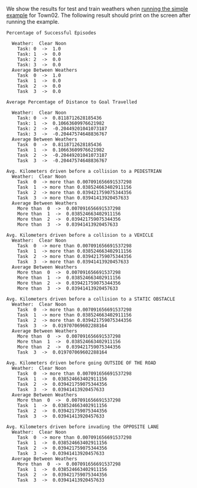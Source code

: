 We show the results for test and train weathers when
[running the simple example](benchmark_start/#getting-started) for Town02.
The following result should print on the screen after running the
example.
    
    
    Percentage of Successful Episodes
    
      Weather:  Clear Noon
        Task: 0  ->  1.0
        Task: 1  ->  0.0
        Task: 2  ->  0.0
        Task: 3  ->  0.0
      Average Between Weathers
        Task  0  ->  1.0
        Task  1  ->  0.0
        Task  2  ->  0.0
        Task  3  ->  0.0
    
    Average Percentage of Distance to Goal Travelled 
    
      Weather:  Clear Noon
        Task: 0  ->  0.8118712628185436
        Task: 1  ->  0.10663609976621982
        Task: 2  ->  -0.20449201041073187
        Task: 3  ->  -0.20447574648836767
      Average Between Weathers
        Task  0  ->  0.8118712628185436
        Task  1  ->  0.10663609976621982
        Task  2  ->  -0.20449201041073187
        Task  3  ->  -0.20447574648836767
    
    Avg. Kilometers driven before a collision to a PEDESTRIAN
      Weather:  Clear Noon
        Task  0  -> more than 0.007091656691537298
        Task  1  -> more than 0.038524663402911156
        Task  2  -> more than 0.039421759075344356
        Task  3  -> more than 0.03941413920457633
      Average Between Weathers
        More than  0  ->  0.007091656691537298
        More than  1  ->  0.038524663402911156
        More than  2  ->  0.039421759075344356
        More than  3  ->  0.03941413920457633
    
    Avg. Kilometers driven before a collision to a VEHICLE
      Weather:  Clear Noon
        Task  0  -> more than 0.007091656691537298
        Task  1  -> more than 0.038524663402911156
        Task  2  -> more than 0.039421759075344356
        Task  3  -> more than 0.03941413920457633
      Average Between Weathers
        More than  0  ->  0.007091656691537298
        More than  1  ->  0.038524663402911156
        More than  2  ->  0.039421759075344356
        More than  3  ->  0.03941413920457633
    
    Avg. Kilometers driven before a collision to a STATIC OBSTACLE
      Weather:  Clear Noon
        Task  0  -> more than 0.007091656691537298
        Task  1  -> more than 0.038524663402911156
        Task  2  -> more than 0.039421759075344356
        Task  3  ->  0.019707069602288164
      Average Between Weathers
        More than  0  ->  0.007091656691537298
        More than  1  ->  0.038524663402911156
        More than  2  ->  0.039421759075344356
        Task  3  ->  0.019707069602288164
    
    Avg. Kilometers driven before going OUTSIDE OF THE ROAD
      Weather:  Clear Noon
        Task  0  -> more than 0.007091656691537298
        Task  1  ->  0.038524663402911156
        Task  2  ->  0.039421759075344356
        Task  3  ->  0.03941413920457633
      Average Between Weathers
        More than  0  ->  0.007091656691537298
        Task  1  ->  0.038524663402911156
        Task  2  ->  0.039421759075344356
        Task  3  ->  0.03941413920457633
    
    Avg. Kilometers driven before invading the OPPOSITE LANE
      Weather:  Clear Noon
        Task  0  -> more than 0.007091656691537298
        Task  1  ->  0.038524663402911156
        Task  2  ->  0.039421759075344356
        Task  3  ->  0.03941413920457633
      Average Between Weathers
        More than  0  ->  0.007091656691537298
        Task  1  ->  0.038524663402911156
        Task  2  ->  0.039421759075344356
        Task  3  ->  0.03941413920457633
        